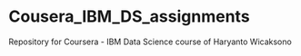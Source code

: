# Cousera_IBM_DS_assignments
Repository for Coursera - IBM Data Science course of Haryanto Wicaksono
